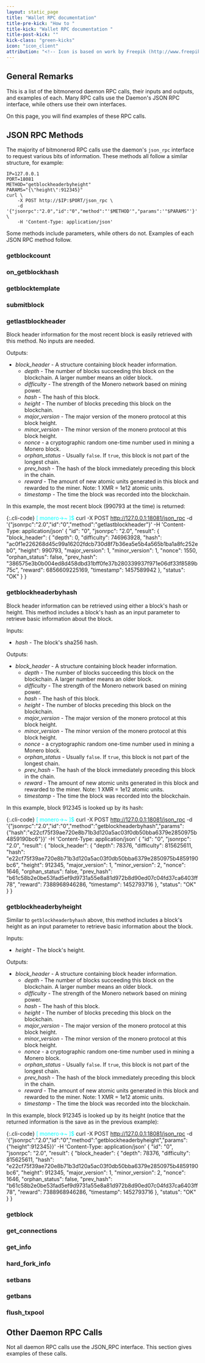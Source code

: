 ```yaml
---
layout: static_page
title: "Wallet RPC documentation"
title-pre-kick: "How to "
title-kick: "Wallet RPC documentation "
title-post-kick: ""
kick-class: "green-kicks"
icon: "icon_client"
attribution: "<!-- Icon is based on work by Freepik (http://www.freepik.com) and is licensed under Creative Commons BY 3.0 -->"
---
```


## General Remarks

This is a list of the bitmonerod daemon RPC calls, their inputs and outputs, and examples of each. Many RPC calls use the Daemon's JSON RPC interface, while others use their own interfaces.

On this page, you will find examples of these RPC calls.


## JSON RPC Methods

The majority of bitmonerod RPC calls use the daemon's `json_rpc` interface to request various bits of information. These methods all follow a similar structure, for example:

    IP=127.0.0.1
    PORT=18081
    METHOD="getblockheaderbyheight"
	PARAMS="{\"height\":912345}"
	curl \
		-X POST http://$IP:$PORT/json_rpc \
		-d '{"jsonrpc":"2.0","id":"0","method":"'$METHOD'","params":'"$PARAMS"'}' \
		-H 'Content-Type: application/json'

Some methods include parameters, while others do not. Examples of each JSON RPC method follow.

### getblockcount

### on_getblockhash

### getblocktemplate

### submitblock


### getlastblockheader

Block header information for the most recent block is easily retrieved with this method. No inputs are needed.

Outputs:

* *block_header* - A structure containing block header information.
  * *depth* -  The number of blocks succeeding this block on the blockchain. A larger number means an older block.
  * *difficulty* - The strength of the Monero network based on mining power.
  * *hash* - The hash of this block.
  * *height* - The number of blocks preceding this block on the blockchain.
  * *major_version* - The major version of the monero protocol at this block height.
  * *minor_version* - The minor version of the monero protocol at this block height.
  * *nonce* - a cryptographic random one-time number used in mining a Monero block.
  * *orphan_status* - Usually `false`. If `true`, this block is not part of the longest chain.
  * *prev_hash* - The hash of the block immediately preceding this block in the chain.
  * *reward* - The amount of new atomic units generated in this block and rewarded to the miner. Note: 1 XMR = 1e12 atomic units.
  * *timestamp* - The time the block was recorded into the blockchain.

In this example, the most recent block (990793 at the time) is returned:

{:.cli-code}
<span style="color: cyan;">[ monero->~ ]$</span> curl -X POST http://127.0.0.1:18081/json_rpc -d '{"jsonrpc":"2.0","id":"0","method":"getlastblockheader"}' -H 'Content-Type: application/json'
{
  "id": "0",
  "jsonrpc": "2.0",
  "result": {
    "block_header": {
      "depth": 0,
      "difficulty": 746963928,
      "hash": "ac0f1e226268d45c99a16202fdcb730d8f7b36ea5e5b4a565b1ba1a8fc252eb0",
      "height": 990793,
      "major_version": 1,
      "minor_version": 1,
      "nonce": 1550,
      "orphan_status": false,
      "prev_hash": "386575e3b0b004ed8d458dbd31bff0fe37b280339937f971e06df33f8589b75c",
      "reward": 6856609225169,
      "timestamp": 1457589942
    },
    "status": "OK"
  }
}


### getblockheaderbyhash

Block header information can be retrieved using either a block's hash or height. This method includes a block's hash as an input parameter to retrieve basic information about the block.

Inputs:

* *hash* - The block's sha256 hash.

Outputs:

* *block_header* - A structure containing block header information.
  * *depth* -  The number of blocks succeeding this block on the blockchain. A larger number means an older block.
  * *difficulty* - The strength of the Monero network based on mining power.
  * *hash* - The hash of this block.
  * *height* - The number of blocks preceding this block on the blockchain.
  * *major_version* - The major version of the monero protocol at this block height.
  * *minor_version* - The minor version of the monero protocol at this block height.
  * *nonce* - a cryptographic random one-time number used in mining a Monero block.
  * *orphan_status* - Usually `false`. If `true`, this block is not part of the longest chain.
  * *prev_hash* - The hash of the block immediately preceding this block in the chain.
  * *reward* - The amount of new atomic units generated in this block and rewarded to the miner. Note: 1 XMR = 1e12 atomic units.
  * *timestamp* - The time the block was recorded into the blockchain.

In this example, block 912345 is looked up by its hash:

{:.cli-code}
<span style="color: cyan;">[ monero->~ ]$</span> curl -X POST http://127.0.0.1:18081/json_rpc -d '{"jsonrpc":"2.0","id":"0","method":"getblockheaderbyhash","params":{"hash":"e22cf75f39ae720e8b71b3d120a5ac03f0db50bba6379e2850975b4859190bc6"}}' -H 'Content-Type: application/json'
{
  "id": "0",
  "jsonrpc": "2.0",
  "result": {
    "block_header": {
      "depth": 78376,
      "difficulty": 815625611,
      "hash": "e22cf75f39ae720e8b71b3d120a5ac03f0db50bba6379e2850975b4859190bc6",
      "height": 912345,
      "major_version": 1,
      "minor_version": 2,
      "nonce": 1646,
      "orphan_status": false,
      "prev_hash": "b61c58b2e0be53fad5ef9d9731a55e8a81d972b8d90ed07c04fd37ca6403ff78",
      "reward": 7388968946286,
      "timestamp": 1452793716
    },
    "status": "OK"
  }
}


### getblockheaderbyheight

Similar to `getblockheaderbyhash` above, this method includes a block's height as an input parameter to retrieve basic information about the block.

Inputs:

* *height* - The block's height.

Outputs:

* *block_header* - A structure containing block header information.
  * *depth* -  The number of blocks succeeding this block on the blockchain. A larger number means an older block.
  * *difficulty* - The strength of the Monero network based on mining power.
  * *hash* - The hash of this block.
  * *height* - The number of blocks preceding this block on the blockchain.
  * *major_version* - The major version of the monero protocol at this block height.
  * *minor_version* - The minor version of the monero protocol at this block height.
  * *nonce* - a cryptographic random one-time number used in mining a Monero block.
  * *orphan_status* - Usually `false`. If `true`, this block is not part of the longest chain.
  * *prev_hash* - The hash of the block immediately preceding this block in the chain.
  * *reward* - The amount of new atomic units generated in this block and rewarded to the miner. Note: 1 XMR = 1e12 atomic units.
  * *timestamp* - The time the block was recorded into the blockchain.

In this example, block 912345 is looked up by its height (notice that the returned information is the save as in the previous example):

{:.cli-code}
<span style="color: cyan;">[ monero->~ ]$</span> curl -X POST http://127.0.0.1:18081/json_rpc -d '{"jsonrpc":"2.0","id":"0","method":"getblockheaderbyheight","params":{"height":912345}}' -H 'Content-Type: application/json'
{
  "id": "0",
  "jsonrpc": "2.0",
  "result": {
    "block_header": {
      "depth": 78376,
      "difficulty": 815625611,
      "hash": "e22cf75f39ae720e8b71b3d120a5ac03f0db50bba6379e2850975b4859190bc6",
      "height": 912345,
      "major_version": 1,
      "minor_version": 2,
      "nonce": 1646,
      "orphan_status": false,
      "prev_hash": "b61c58b2e0be53fad5ef9d9731a55e8a81d972b8d90ed07c04fd37ca6403ff78",
      "reward": 7388968946286,
      "timestamp": 1452793716
    },
    "status": "OK"
  }
}

### getblock

### get_connections

### get_info

### hard_fork_info

### setbans

### getbans

### flush_txpool


## Other Daemon RPC Calls

Not all daemon RPC calls use the JSON_RPC interface. This section gives examples of these calls.

###

